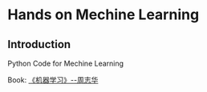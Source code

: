# Hands on Mechine Learning

## Introduction

Python Code for Mechine Learning

Book:  [《机器学习》--周志华](https://book.douban.com/subject/26708119/?from=tag)